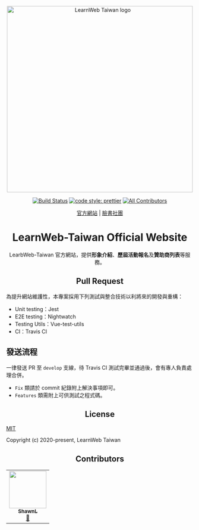 <p align="center">
  <a href="https://learnweb.tw/" target="_blank" rel="noopener noreferrer">
    <img width="500" src="https://github.com/LearnWeb-Taiwan/Assets/blob/master/common/logo-rectangle-v1.0.png?raw=true" alt="LearnWeb Taiwan logo">
  </a>
</p>

<p align="center">
  <a href="https://travis-ci.org/LearnWeb-Taiwan/Official-Website"><img src="https://travis-ci.org/LearnWeb-Taiwan/Official-Website.svg?branch=master" alt="Build Status"></a>
  <a href="https://github.com/prettier/prettier"><img src="https://img.shields.io/badge/code_style-prettier-ff69b4.svg?style=flat-square" alt="code style: prettier"></a>
  <a href="#contributors"><img src="https://img.shields.io/badge/all_contributors-1-orange.svg?style=flat-square" alt="All Contributors"></a>
</p>

<p align="center">
  <a href="https://learnweb.tw/">官方網站</a> |
  <a href="https://www.facebook.com/groups/LearnWeb.Taiwan">臉書社團</a>
</p>

<h1 align="center"> LearnWeb-Taiwan Official Website </h1>
<p align="center">
  LearbWeb-Taiwan 官方網站，提供<b>形象介紹</b>、<b>歷屆活動報名</b>及<b>贊助商列表</b>等服務。
</p>


<h2 align="center"> Pull Request </h2>

為提升網站維護性，本專案採用下列測試與整合技術以利將來的開發與重構：

- Unit testing：Jest
- E2E testing：Nightwatch
- Testing Utils：Vue-test-utils
- CI：Travis CI

<h2> 發送流程 </h2>

一律發送 PR 至 `develop` 支線，待 Travis CI 測試完畢並通過後，會有專人負責處理合併。

- `Fix` 類請於 commit 紀錄附上解決事項即可。
- `Features` 類需附上可供測試之程式碼。

<h2 align="center"> License </h2>

[MIT](https://github.com/LearnWeb-Taiwan/Official-Website/blob/master/LICENSE)

Copyright (c) 2020-present, LearnWeb Taiwan



<h2 align="center"> Contributors </h2>

<!-- ALL-CONTRIBUTORS-LIST:START - Do not remove or modify this section -->
<!-- prettier-ignore-start -->
<!-- markdownlint-disable -->
<table>
  <tr>
    <td align="center"><a href="https://shawnlin0201.github.io/"><img src="https://avatars0.githubusercontent.com/u/45999699?v=4" width="100px;" alt=""/><br /><sub><b>ShawnL</b></sub></a><br /><a href="#maintenance-shawnlin0201" title="Maintenance">🚧</a></td>
  </tr>
</table>

<!-- markdownlint-enable -->
<!-- prettier-ignore-end -->
<!-- ALL-CONTRIBUTORS-LIST:END -->


<!--
## 技術線
前端：Vue-cli
主機端：GitHub Server（GitHub Page）
Domain：Gandi
CDN：Cloudflare
SSL/TLS：Cloudflare
-->

